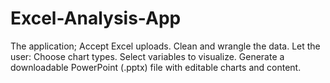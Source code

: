 # Excel-Analysis-App
The application; Accept Excel uploads.  Clean and wrangle the data.  Let the user:  Choose chart types.  Select variables to visualize.  Generate a downloadable PowerPoint (.pptx) file with editable charts and content.

